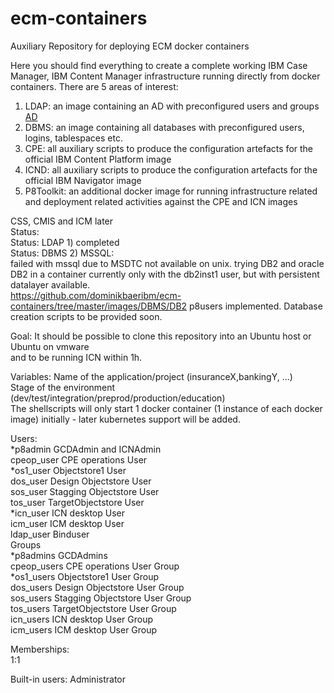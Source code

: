 # ecm-containers
Auxiliary Repository for deploying ECM docker containers 


Here you should find everything to create a complete working IBM Case Manager, IBM Content Manager infrastructure
running directly from docker containers.
There are 5 areas of interest:

1) LDAP: an image containing an AD with preconfigured users and groups  [AD](https://github.com/dominikbaeribm/ecm-containers/blob/master/images/AD/README.md "ECM-AD")  
2) DBMS: an image containing all databases with preconfigured users, logins, tablespaces etc.  
3) CPE:	 all auxiliary scripts to produce the configuration artefacts for the official IBM Content Platform image  
4) ICND: all auxiliary scripts to produce the configuration artefacts for the official IBM Navigator image  
5) P8Toolkit: an additional docker image for running infrastructure related and deployment related activities against the CPE and ICN images  


CSS, CMIS and ICM later   
Status:  
Status: LDAP 1) completed  
Status: DBMS 2) MSSQL:  
					failed with mssql due to MSDTC not available on unix. trying DB2 and oracle 
		   		DB2 in a container currently only with the db2inst1 user, but with persistent datalayer available.  
		   		https://github.com/dominikbaeribm/ecm-containers/tree/master/images/DBMS/DB2 
		   		p8users implemented.
		   		Database creation scripts to be provided soon.

Goal:
It should be possible to clone this repository into an Ubuntu host or Ubuntu on vmware   
and to be running ICN within 1h.


Variables: 
	Name of the application/project (insuranceX,bankingY, ...)  
	Stage of the environment (dev/test/integration/preprod/production/education)  
	The shellscripts will only start 1 docker container (1 instance of each docker image) initially - later kubernetes support will be added.  
	
Users:  
	*p8admin	GCDAdmin and ICNAdmin  
	cpeop_user	CPE operations User  	
	*os1_user	Objectstore1 User  
	dos_user	Design Objectstore User  
	sos_user	Stagging Objectstore User  
	tos_user	TargetObjectstore User  
	*icn_user	ICN desktop User   
	icm_user	ICM desktop User  
	ldap_user	Binduser  
Groups  
	*p8admins	GCDAdmins  
	cpeop_users	CPE operations User Group	 
	*os1_users	Objectstore1 User Group  
	dos_users	Design Objectstore User Group  
	sos_users	Stagging Objectstore User Group  
	tos_users	TargetObjectstore User Group  
	icn_users	ICN desktop User Group  
	icm_users	ICM desktop User Group  
  
Memberships:  
	1:1  
	 
Built-in users: Administrator	  		
	
	
